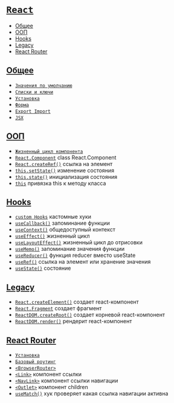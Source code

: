 # [`React`](../index.md)

- [Общее](#общее)
- [ООП](#ооп)
- [Hooks](#hooks)
- [Legacy](#legacy)
- [React Router](#react-router)

## [Общее](#react)

- [`Значения по умолчанию`](<./Общее/Значения по умолчанию.md>)
- [`Списки и ключи`](<./Общее/Списки и ключи.md>)
- [`Установка`](./Общее/Установка.md)
- [`Форма`](./Общее/Форма.md)
- [`Export Import`](<./Общее/Export Import.md>)
- [`JSX`](./Общее/JSX.md)

## [ООП](#react)

- [`Жизненный цикл компонента`](<./ООП//Жизненный цикл компонента.md>)
- [`React.Component`](./ООП/React.Component.md) class React.Component
- [`React.createRef()`](./ООП/React.createRef.md) ссылка на элемент
- [`this.setState()`](./ООП/this.setState.md) изменение состояния
- [`this.state()`](./ООП/this.state.md) инициализация состояния
- [`this`](./ООП/this.md) привязка this к методу класса

## [Hooks](#react)

- [`custom Hooks`](<./Hooks/custom Hooks.md>) кастомные хуки
- [`useCallback()`](./Hooks/useCallback.md) запоминание функции
- [`useContext()`](./Hooks/useContext.md) общедоступный контекст
- [`useEffect()`](./Hooks/useEffect.md) жизненный цикл
- [`useLayoutEffect()`](./Hooks/useLayoutEffect.md) жизненный цикл до отрисовки
- [`useMemo()`](./Hooks/useMemo.md) запоминание значения функции
- [`useReducer()`](./Hooks/useReducer.md) функция reducer вместо useState
- [`useRef()`](./Hooks/useRef.md) ссылка на элемент или хранение значения
- [`useState()`](./Hooks/useState.md) состояние

## [Legacy](#react)

- [`React.createElement()`](./Legacy/React.createElement.md) создает react-компонент
- [`React.Fragment`](./Legacy/React.Fragment.md) создает фрагмент
- [`ReactDOM.createRoot()`](./Legacy/ReactDOM.createRoot.md) создает корневой react-компонент
- [`ReactDOM.render()`](./Legacy/ReactDom.render.md) рендерит react-компонент

## [React Router](#react)

- [`Установка`](<./React Router/Установка.md>)
- [`Базовый роутинг`](<./React Router/Базовый роутинг.md>)
- [`<BrowserRouter>`](<./React Router/BrowserRouter.md>)
- [`<Link>`](<./React Router/Link.md>) компонент ссылки
- [`<NavLink>`](<./React Router/NavLink.md>) компонент ссылки навигации
- [`<Outlet>`](<./React Router/Outlet.md>) компонент children
- [`useMatch()`](<./React Router/useMatch.md>) хук проверяет какая ссылка навигации активна
